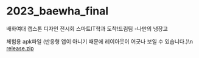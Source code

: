 # 2023_baewha_final
배화여대 캡스톤 디자인 전시회
스마트IT학과 도착!드림팀
-나만의 냉장고

체험용 apk파일
(반응형 앱이 아니기 때문에 레이아웃이 어긋나 보일 수 있습니다.)\n
[release.zip](https://github.com/Kimyejean/2023_baewha_final/files/13443180/release.zip)
